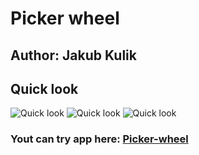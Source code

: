 # Picker wheel

## Author: Jakub Kulik

## Quick look

![Quick look]()
![Quick look]()
![Quick look]()

### Yout can try app here: [Picker-wheel]()